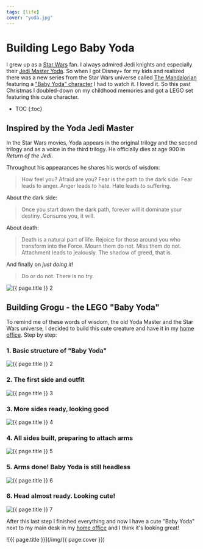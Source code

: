 ```yaml
---
tags: [life]
cover: "yoda.jpg"
---
```


# Building Lego Baby Yoda

I grew up as a [Star Wars](https://en.wikipedia.org/wiki/Star_Wars) fan. I always admired Jedi knights and especially their [Jedi Master Yoda](https://en.wikipedia.org/wiki/Yoda). So when I got Disney+ for my kids and realized there was a new series from the Star Wars universe called [The Mandalorian](https://en.wikipedia.org/wiki/The_Mandalorian) featuring a ["Baby Yoda" character](https://en.wikipedia.org/wiki/Grogu) I had to watch it. I loved it. So this past Christmas I doubled-down on my childhood memories and got a LEGO set featuring this cute character.

<!--More-->

* TOC
{:toc}

## Inspired by the Yoda Jedi Master

In the Star Wars movies, Yoda appears in the original trilogy and the second trilogy and as a voice in the third trilogy. He officially dies at age 900 in *Return of the Jedi*.

Throughout his appearances he shares his words of wisdom:

> How feel you? Afraid are you? Fear is the path to the dark side. Fear leads to anger. Anger leads to hate. Hate leads to suffering.

About the dark side:

> Once you start down the dark path, forever will it dominate your destiny. Consume you, it will.

About death:

> Death is a natural part of life. Rejoice for those around you who transform into the Force. Mourn them do not. Miss them do not. Attachment leads to jealously. The shadow of greed, that is.

And finally on *just doing it*!

> Do or do not. There is no try.

![{{ page.title }} 2](/img/yoda-master.jpg)

## Building Grogu - the LEGO "Baby Yoda"

To remind me of these words of wisdom, the old Yoda Master and the Star Wars universe, I decided to build this cute creature and have it in my [home office](/office). Step by step:

### 1. Basic structure of "Baby Yoda"

![{{ page.title }} 2](/img/yoda-2.jpg)

### 2. The first side and outfit

![{{ page.title }} 3](/img/yoda-3.jpg)

### 3. More sides ready, looking good

![{{ page.title }} 4](/img/yoda-4.jpg)

### 4. All sides built, preparing to attach arms

![{{ page.title }} 5](/img/yoda-5.jpg)

### 5. Arms done! Baby Yoda is still headless

![{{ page.title }} 6](/img/yoda-6.jpg)

### 6. Head almost ready. Looking cute!

![{{ page.title }} 7](/img/yoda-7.jpg)

After this last step I finished everything and now I have a cute "Baby Yoda" next to my main desk in my [home office](/office) and I think it's looking great!

![{{ page.title }}](/img/{{ page.cover }})

[n]: https://michael.gratis/nozbe
[np]: https://michael.gratis/nozbepersonal